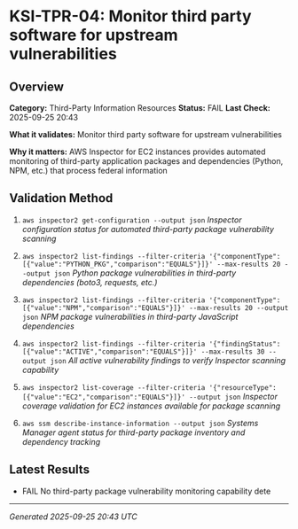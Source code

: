 # KSI-TPR-04: Monitor third party software for upstream vulnerabilities

## Overview

**Category:** Third-Party Information Resources
**Status:** FAIL
**Last Check:** 2025-09-25 20:43

**What it validates:** Monitor third party software for upstream vulnerabilities

**Why it matters:** AWS Inspector for EC2 instances provides automated monitoring of third-party application packages and dependencies (Python, NPM, etc.) that process federal information

## Validation Method

1. `aws inspector2 get-configuration --output json`
   *Inspector configuration status for automated third-party package vulnerability scanning*

2. `aws inspector2 list-findings --filter-criteria '{"componentType":[{"value":"PYTHON_PKG","comparison":"EQUALS"}]}' --max-results 20 --output json`
   *Python package vulnerabilities in third-party dependencies (boto3, requests, etc.)*

3. `aws inspector2 list-findings --filter-criteria '{"componentType":[{"value":"NPM","comparison":"EQUALS"}]}' --max-results 20 --output json`
   *NPM package vulnerabilities in third-party JavaScript dependencies*

4. `aws inspector2 list-findings --filter-criteria '{"findingStatus":[{"value":"ACTIVE","comparison":"EQUALS"}]}' --max-results 30 --output json`
   *All active vulnerability findings to verify Inspector scanning capability*

5. `aws inspector2 list-coverage --filter-criteria '{"resourceType":[{"value":"EC2","comparison":"EQUALS"}]}' --output json`
   *Inspector coverage validation for EC2 instances available for package scanning*

6. `aws ssm describe-instance-information --output json`
   *Systems Manager agent status for third-party package inventory and dependency tracking*

## Latest Results

- FAIL No third-party package vulnerability monitoring capability dete

---
*Generated 2025-09-25 20:43 UTC*